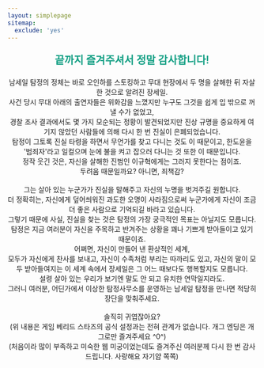 ```yaml
---
layout: simplepage
sitemap:
  exclude: 'yes'
---
```


<div style="text-align : center;">
<p  style="color:#16a085; font-size: 150%; font-weight:600;">끝까지 즐겨주셔서 정말 감사합니다!</p>
<p>
남세일 탐정의 정체는 바로 오인하를 스토킹하고 무대 현장에서 두 명을 살해한 뒤 자살한 것으로 알려진 장세일.<br>
사건 당시 무대 아래의 출연자들은 위화감을 느꼈지만 누구도 그것을 쉽게 입 밖으로 꺼낼 수가 없었고,<br>
경찰 조사 결과에서도 몇 가지 모순되는 정황이 발견되었지만 진상 규명을 중요하게 여기지 않았던 사람들에 의해 다시 한 번 진실이 은폐되었습니다.<br>
탐정이 그토록 진실 타령을 하면서 무언가를 찾고 다니는 것도 이 때문이고, 한도윤을 '범죄자'라고 일컬으며 눈에 불을 켜고 잡으러 다니는 것 또한 이 때문입니다.<br>
정작 웃긴 것은, 자신을 살해한 진범인 이규혁에게는 그러지 못한다는 점이죠.<br>
두려움 때문일까요? 아니면, 죄책감?<br>
<br>
그는 살아 있는 누군가가 진실을 말해주고 자신의 누명을 벗겨주길 원합니다.<br>
더 정확히는, 자신에게 덮어씌워진 과도한 오명이 사라짐으로써 누군가에게 자신이 조금 더 좋은 사람으로 기억되길 바라고 있습니다.<br>
그렇기 때문에 사실, 진실을 찾는 것은 탐정의 가장 궁극적인 목표는 아닐지도 모릅니다.<br>
탐정은 지금 여러분이 자신을 주목하고 반겨주는 상황을 꽤나 기쁘게 받아들이고 있기 때문이죠.<br>
어쩌면, 자신이 만들어 낸 환상적인 세계,<br>
모두가 자신에게 찬사를 보내고, 자신이 수족처럼 부리는 따까리도 있고, 자신의 말이 모두 받아들여지는 이 세계 속에서 장세일은 그 어느 때보다도 행복할지도 모릅니다.<br>
설령 살아 있는 우리가 보기엔 말도 안 되고 유치한 연막일지라도.<br>
그러니 여러분, 어딘가에서 이상한 탐정사무소를 운영하는 남세일 탐정을 만나면 적당히 장단을 맞춰주세요.<br>
<br>
솔직히 귀엽잖아요?
<br>
(위 내용은 게임 베리드 스타즈의 공식 설정과는 전혀 관계가 없습니다. 개그 엔딩은 개그로만 즐겨주세요 &#94;0&#94;)<br>
(처음이라 많이 부족하고 미숙한 웹 미궁이었는데도 즐겨주신 여러분께 다시 한 번 감사드립니다. 사랑해요 자기얌 쪽쪽)<br>
</p>
</div>